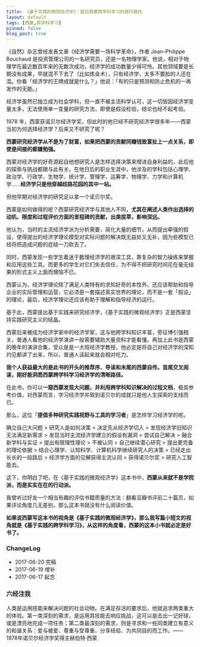 ```yaml
---
title: 《基于实践的微观经济学》：窥见西蒙跨学科学习的践行路线
layout: default
tags: [西蒙,跨学科学习]
pinned: false
blog_post: true
---
```



《自然》杂志曾经发表文章《经济学需要一场科学革命》，作者 Jean-Philippe Bouchaud 是投资管理公司的一名研究员，还是一名物理学家。他说，相对于物理学在最近数百年来的无数次成功，经济学的成功数量少得可怜。其他领域要是长期没有成果，早就混不下去了（比如炼金术），只有经济学，太多不要脸的人还在混。你看「经济学的王牌成就是什么？」他说：「有的只是预测和防止危机的一再发作的无能。」

经济学虽然已独立成为社会学科，但一直不被主流科学认可，这一切皆因经济学变量太多，无法使用单一变量的研究方法，即使是假设检验，结论也经不起考验。

1978 年，西蒙获诺贝尔经济学奖，但此时的他已经不研究经济学很多年——西蒙当初为何选择经济学？后来又不研究了呢？

**西蒙研究经济学从不是为了财富，如果把西蒙的贡献同赚钱致富扯上一点关系，即使是间接的都嫌勉强。**

西蒙对经济学的好奇源起自他想研究人是怎样选择决策来增进自身利益的，此后他的探索与挑战都跟与此有关。在他日后的职业生涯中，他涉及的学科包括心理学、政治学、行政学、生物学、统计学、管理学、运筹学、物理学、力学和计算机学……**经济学只是他穿越歧路花园的其中一站。**

但他早期对经济学的研究足以拿一个诺贝尔奖。

西蒙是如何做得的呢？西蒙研究经济学与其他人不同，**尤其在阐述人类作出选择的动机、限度和过程评价方面的里程碑的贡献，出类拔萃，影响深远。**

他认为，当时的主流经济学派为分析需要，简化大量的细节，从而提出牵强的假设，使得提出的经济学理论模型对实际问题的解决既无益处又无补，因为些模型已经将把造成问题的症结一刀砍去了。

同时，西蒙发现一些学生着迷于数理经济学的艰深工具，靠复杂的智力操练来掌握和应用这些工具。而更多的学生对它们失去信任，为不得不把研究时间花在毫无结果的形式主义上面而懊恼不已。

西蒙认为，经济学理论除了满足人类特有的求知好奇的本性外，还应该帮助和指导企业的实际管理和运营，它必须是一套描述真实世界的理论，而不是一套「假设」的理论，最后，经济学理论还应该有助于理解和指导经济的运行。

基于此，西蒙提出基于实践来研究经济学，《基于实践的微观经济学》正是西蒙坚持实践研究主义的结晶。

西蒙后来被成为经济学家中的经济学家，这与他跨学科知识丰富，旁征博引强相关，普通人看他的经济学演讲一般需要辅助大量资料才能看懂。再加上此书是西蒙的晚年的演讲合集，受众是是一大班经济学教授，他必定是将自己对经济学的深知灼见都讲了出来，所以，普通人读起来就会相对吃力。

**我个人获益最大的是此书的开头的推荐序、导读和末尾的西蒙自传。首尾交叉阅读，刚好能洞悉西蒙跨学科学习经济学的清晰路径。**

在此书，你可以**一窥西蒙发现大问题，并利用跨学科知识解决的过程文档**，极具参考价值，对西蒙而言，学习经济学并取到诺贝尔的成就只是他人生探索的支线而已。

那么，这位「**提倡多种研究实践视野与工具的学习者**」是怎样学习经济学的呢。

确立自己大问题 > 研究人是如何决策 > 决定先从经济学切入 > 发现经济学旧知识无法满足新需求 > 发现当时主流经济学建立的假设有漏洞 > 尝试自己解决 > 融合新学科与实证 > 提出有限理性理论 > 不被认同 > 自己继续潜心研究 > 提出更完备的理论依据 > 结合心理学、认知科学、计算机科学继续研究人的决策 > 已经走出长长的一段路后 > 经济学方面的见解获得主流认同 > 获得诺贝尔奖 > 研究人工智能去。

这下，你明白了吧，在《基于实践的微观经济学》这本书中，**西蒙从来就不是学院派，而是实实在在的行动派。**

我曾听过好友一个相当有趣的评估书籍质量的方法：翻看豆瓣书评前二十篇页，如果评论角度几无差别，那么这本书就没有什么阅读价值。

**如果说西蒙写这本书的视角是《基于实践的微观经济学》，那么我写篇小短文的视角就是《基于实践的跨学科学习》，从这样的角度看，西蒙的这本小书就必定是好书了。**


### ChangeLog

- 2017-06-20 完稿
- 2017-06-19 增补
- 2017-06-17 起念


### 六经注我

人类是运用技能来解决问题的社会动物。在满足存活的要求后，他就追求两类重大的体验。第一类深刻的需求，是运用其技能去响应挑战，这可以是击出一记好球，或是漂亮地完成一项任务；第二类最深刻的需求，则是寻求和一些同类建立有意义的和谐关系：爱与被爱、尊重与受尊重、分享经验、为共同目的而工作。——1978年诺贝尔经济学奖得主赫伯特·西蒙



